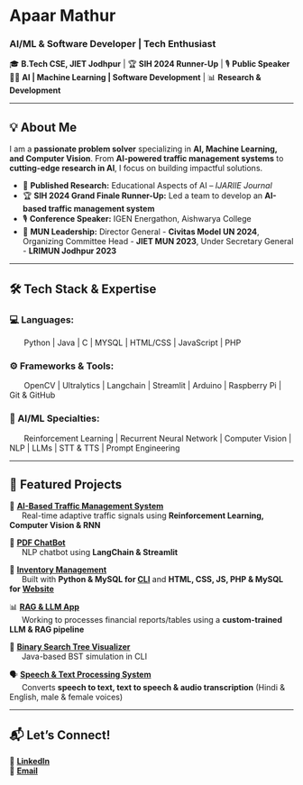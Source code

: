 # **Apaar Mathur**  
###  **AI/ML & Software Developer | Tech Enthusiast**  

🎓 **B.Tech CSE, JIET Jodhpur** | 🏆 **SIH 2024 Runner-Up** | 🎙 **Public Speaker**  
👨‍💻 **AI | Machine Learning | Software Development** | 📊 **Research & Development**  

---  

## **💡 About Me**  
I am a **passionate problem solver** specializing in **AI, Machine Learning, and Computer Vision**. From **AI-powered traffic management systems** to **cutting-edge research in AI**, I focus on building impactful solutions.

- 🔬 **Published Research:** Educational Aspects of AI – *IJARIIE Journal* <br>
- 🏆 **SIH 2024 Grand Finale Runner-Up:** Led a team to develop an **AI-based traffic management system** <br>
- 🎙 **Conference Speaker:** IGEN Energathon, Aishwarya College <br>
- 🚀 **MUN Leadership:** Director General - **Civitas Model UN 2024**, Organizing Committee Head - **JIET MUN 2023**, Under Secretary General - **LRIMUN Jodhpur 2023** <br>

---

## **🛠 Tech Stack & Expertise**  
### **💻 Languages:** <br>
&emsp;&nbsp;&nbsp; Python | Java | C | MYSQL | HTML/CSS | JavaScript | PHP <br>
### **⚙️ Frameworks & Tools:** <br>
&emsp;&nbsp;&nbsp; OpenCV | Ultralytics | Langchain | Streamlit | Arduino | Raspberry Pi | Git & GitHub <br>
### **🧠 AI/ML Specialties:** <br>
&emsp;&nbsp;&nbsp; Reinforcement Learning | Recurrent Neural Network | Computer Vision | NLP | LLMs | STT & TTS | Prompt Engineering <br>

---

## **📌 Featured Projects**  
🚦 [**AI-Based Traffic Management System**](https://github.com/A-TomMarvoloRiddle/Fluxion) <br>
&emsp;&nbsp;&nbsp;Real-time adaptive traffic signals using **Reinforcement Learning, Computer Vision & RNN** <br>

🤖 [**PDF ChatBot**](https://github.com/A-TomMarvoloRiddle/Chat-with-PDF) <br>
&emsp;&nbsp;&nbsp;NLP chatbot using **LangChain & Streamlit** <br>

🛒 [**Inventory Management**](https://github.com/A-TomMarvoloRiddle/Catalog-Inventory-Management-on-Website) <br>
&emsp;&nbsp;&nbsp;Built with **Python & MySQL for [CLI](https://github.com/A-TomMarvoloRiddle/Inventory-Management-on-CLI)**  and **HTML, CSS, JS, PHP & MySQL for [Website](https://github.com/A-TomMarvoloRiddle/Catalog-Inventory-Management-on-Website)**<br>

📊 [**RAG & LLM App**](https://github.com/A-TomMarvoloRiddle/RAG-LLM-using-AI-Pipeline-with-streamlit-interface) <br>
&emsp;&nbsp;&nbsp;Working to processes financial reports/tables using a **custom-trained LLM & RAG pipeline** <br>

📄 [**Binary Search Tree Visualizer**](https://github.com/A-TomMarvoloRiddle) <br>
&emsp;&nbsp;&nbsp;Java-based BST simulation in CLI <br>

🗣️ [**Speech & Text Processing System**](https://github.com/A-TomMarvoloRiddle) <br>
&emsp;&nbsp;&nbsp;Converts **speech to text, text to speech & audio transcription** (Hindi & English, male & female voices) <br>

---

## **📬 Let’s Connect!**  
🔗 [**LinkedIn**](www.linkedin.com/in/apaarmat12) <br>
📧 [**Email**](mailto:ap1203m@gmail.com) <br>
